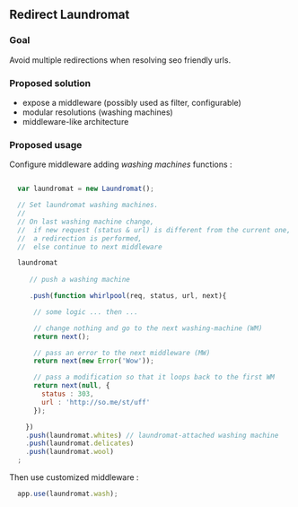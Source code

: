 ## Redirect Laundromat

### Goal

Avoid multiple redirections when resolving seo friendly urls.

### Proposed solution

- expose a middleware (possibly used as filter, configurable)
- modular resolutions (washing machines)
- middleware-like architecture

### Proposed usage

Configure middleware adding _washing machines_ functions :

```javascript

  var laundromat = new Laundromat();

  // Set laundromat washing machines.
  //
  // On last washing machine change,
  //  if new request (status & url) is different from the current one,
  //  a redirection is performed,
  //  else continue to next middleware

  laundromat
    
     // push a washing machine

     .push(function whirlpool(req, status, url, next){

      // some logic ... then ...

      // change nothing and go to the next washing-machine (WM)
      return next();

      // pass an error to the next middleware (MW)
      return next(new Error('Wow')); 

      // pass a modification so that it loops back to the first WM
      return next(null, {
        status : 303,
        url : 'http://so.me/st/uff'
      });

    })
    .push(laundromat.whites) // laundromat-attached washing machine
    .push(laundromat.delicates)
    .push(laundromat.wool)
  ;

```

Then use customized middleware :


```javascript
  app.use(laundromat.wash);
```
